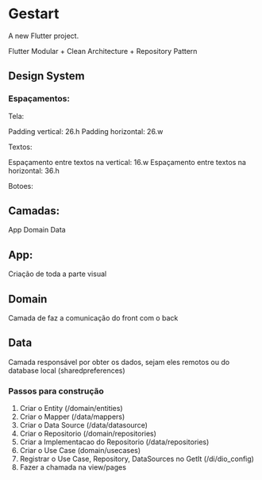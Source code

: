 # Gestart

A new Flutter project.


Flutter Modular + Clean Architecture + Repository Pattern

## Design System

### Espaçamentos:

Tela:

Padding vertical: 26.h
Padding horizontal: 26.w

Textos:

Espaçamento entre textos na vertical: 16.w
Espaçamento entre textos na horizontal: 36.h

Botoes:

## Camadas:

App
Domain
Data

## App:

Criação de toda a parte visual

## Domain

Camada de faz a comunicação do front com o back

## Data

Camada responsável por obter os dados, sejam eles remotos ou do database local (sharedpreferences)

### Passos para construção

1. Criar o Entity (/domain/entities) 
2. Criar o Mapper (/data/mappers)
3. Criar o Data Source (/data/datasource)
4. Criar o Repositorio (/domain/repositories)
5. Criar a Implementacao do Repositorio (/data/repositories)
6. Criar o Use Case (domain/usecases)
7. Registrar o Use Case, Repository, DataSources no GetIt (/di/dio_config)
8. Fazer a chamada na view/pages
 
